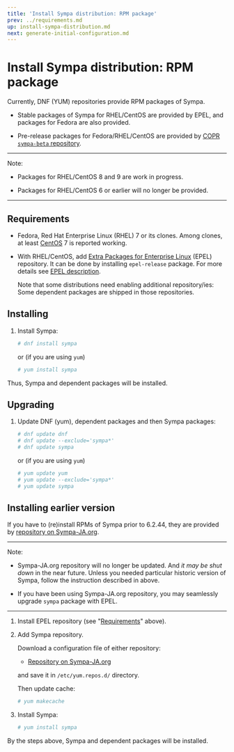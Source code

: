 ```yaml
---
title: 'Install Sympa distribution: RPM package'
prev: ../requirements.md
up: install-sympa-distribution.md
next: generate-initial-configuration.md
---
```


Install Sympa distribution: RPM package
=======================================

Currently, DNF (YUM) repositories provide RPM packages of Sympa.

  * Stable packages of Sympa for RHEL/CentOS are provided by EPEL, and packages for Fedora are also provided.

  * Pre-release packages for Fedora/RHEL/CentOS are provided by
    [COPR ``sympa-beta`` repository](https://copr.fedorainfracloud.org/coprs/xavierb/sympa-beta/).

----
Note:

  * Packages for RHEL/CentOS 8 and 9 are work in progress.

  * Packages for RHEL/CentOS 6 or earlier will no longer be provided.

----

Requirements
------------

  * Fedora, Red Hat Enterprise Linux (RHEL) 7 or its clones.
    Among clones, at least [CentOS](https://www.centos.org/download/) 7
    is reported working.

  * With RHEL/CentOS, add
    [Extra Packages for Enterprise Linux](https://docs.fedoraproject.org/en-US/epel/)
    (EPEL) repository.  It can be done by installing ``epel-release``
    package.  For more details see
    [EPEL description](https://docs.fedoraproject.org/en-US/epel/#_quickstart).
    
    Note that some distributions need enabling additional repository/ies:
    Some dependent packages are shipped in those repositories.

Installing
----------

  1. Install Sympa:
     ```bash
     # dnf install sympa
     ```
     or (if you are using `yum`)
     ```bash
     # yum install sympa
     ```

Thus, Sympa and dependent packages will be installed.

Upgrading
---------

  1. Update DNF (yum), dependent packages and then Sympa packages:
     ```bash
     # dnf update dnf
     # dnf update --exclude='sympa*'
     # dnf update sympa
     ```
     or (if you are using `yum`)
     ```bash
     # yum update yum
     # yum update --exclude='sympa*'
     # yum update sympa
     ```

Installing earlier version
--------------------------

If you have to (re)install RPMs of Sympa prior to 6.2.44, they are
provided by
[repository on Sympa-JA.org](http://sympa-ja.org/download/rhel/).

----
Note:

  * Sympa-JA.org repository will no longer be updated.
    And _it may be shut down_ in the near future.
    Unless you needed particular historic version of Sympa,
    follow the instruction described in above.

  * If you have been using Sympa-JA.org repository, you may
    seamlessly upgrade `sympa` package with EPEL.

----

  1. Install EPEL repository (see "[Requirements](#requirements)" above).

  2. Add Sympa repository.

     Download a configuration file of either repository:
     
       * [Repository on Sympa-JA.org](http://sympa-ja.org/download/rhel/sympa-ja.org.rhel.repo)

     and save it in ``/etc/yum.repos.d/`` directory.

     Then update cache:
     ```bash
     # yum makecache
     ```

  3. Install Sympa:
     ```bash
     # yum install sympa
     ```

By the steps above, Sympa and dependent packages will be installed.
